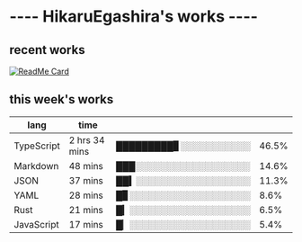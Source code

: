 # ---- HikaruEgashira's works ----

## recent works

[![ReadMe Card](https://github-readme-stats.vercel.app/api/pin/?username=twin-te&repo=twinte-front)](https://github.com/twin-te/twinte-front)

## this week's works

| lang        | time           |                       |        |
| ----------- | -------------- | --------------------- | ------ |
| TypeScript  | 2 hrs 34 mins  | █████████▊░░░░░░░░░░░ |  46.5% |
| Markdown    | 48 mins        | ███░░░░░░░░░░░░░░░░░░ |  14.6% |
| JSON        | 37 mins        | ██▍░░░░░░░░░░░░░░░░░░ |  11.3% |
| YAML        | 28 mins        | █▊░░░░░░░░░░░░░░░░░░░ |   8.6% |
| Rust        | 21 mins        | █▎░░░░░░░░░░░░░░░░░░░ |   6.5% |
| JavaScript  | 17 mins        | █▏░░░░░░░░░░░░░░░░░░░ |   5.4% |
